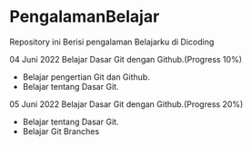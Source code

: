 # PengalamanBelajar
Repository ini Berisi pengalaman Belajarku di Dicoding

04 Juni 2022
Belajar Dasar Git dengan Github.(Progress 10%)
  * Belajar pengertian Git dan Github. 
  * Belajar tentang Dasar Git.
 
05 Juni 2022
Belajar Dasar Git dengan Github.(Progress 20%)
 * Belajar tentang Dasar Git.
 * Belajar Git Branches

